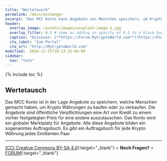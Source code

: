 ```yaml
---
title: "Wertetausch"
permalink: /docs/exchange/
excerpt: "Das MCC Konto kann Angebote von Menschen speichern, um Krypto Währungen zu kaufen oder zu verkaufen."
header:
  overlay_image: /assets/images/unsplash-image-1.jpg
  overlay_filter: 0.5 # same as adding an opacity of 0.5 to a black background
  caption: "Discouse: [**https://Forum.MyCryptoWorld.com**](https://Forum.MyCryptoWorld.com)"
  cta_label: "Zum Portal"
  cta_url: "http://MyCryptoWorld.com"
modified:  2016-12-31T10:13:32-04:00
sidebar:
  nav: "tech" 
---
```

{% include toc %}

## Wertetausch

Das MCC Konto ist in der Lage Angebote zu speichern, welche Menschen gemacht haben, um Krypto Währungen zu kaufen oder zu verkaufen. Die Angebote sind öffentliche Verpflichtungen eine Art von Kredit zu einem vorher festgelegten Preis für eine andere auszutauschen. Das Konto wird ein globaler Marktplatz für Angebote. Alle diese Angebote bilden ein sogenanntes Auftragsbuch. Es gibt ein Auftragsbuch für jede Krypto Währung jedes Emittenten Paar. 

---
[(CC) Creative Commons BY-SA 4.0](https://creativecommons.org/licenses/by-sa/4.0/deed.de){:target="_blank"} < **Noch Fragen?** > [FORUM](https://forum.MyCryptoWorld.com){:target="_blank"}

